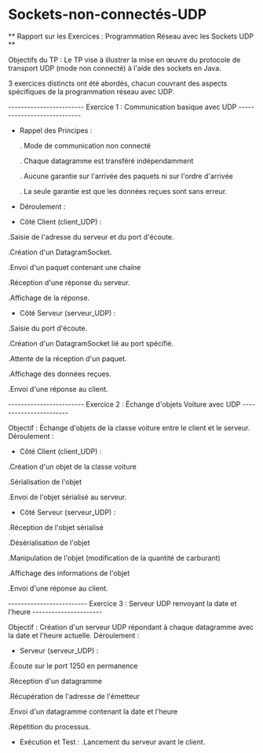 # Sockets-non-connectés-UDP
** Rapport sur les Exercices : Programmation Réseau avec les Sockets UDP **

Objectifs du TP :
Le TP vise à illustrer la mise en œuvre du protocole de transport UDP (mode non connecté) à l'aide des sockets en Java.

3 exercices distincts ont été abordés, chacun couvrant des aspects spécifiques de la programmation réseau avec UDP.

------------------------ Exercice 1 : Communication basique avec UDP ----------------------------

* Rappel des Principes :

     .  Mode de communication non connecté
  
     .  Chaque datagramme est transféré indépendamment
  
     .  Aucune garantie sur l'arrivée des paquets ni sur l'ordre d'arrivée
  
     .  La seule garantie est que les données reçues sont sans erreur.
* Déroulement :

- Côté Client (client_UDP) :

.Saisie de l'adresse du serveur et du port d'écoute.

.Création d'un DatagramSocket.

.Envoi d'un paquet contenant une chaîne 

.Réception d'une réponse du serveur.

.Affichage de la réponse.

- Côté Serveur (serveur_UDP) :
  
.Saisie du port d'écoute.

.Création d'un DatagramSocket lié au port spécifié.

.Attente de la réception d'un paquet.

.Affichage des données reçues.

.Envoi d'une réponse au client.

------------------------ Exercice 2 : Échange d'objets Voiture avec UDP -----------------------

Objectif :
Échange d'objets de la classe voiture entre le client et le serveur.
Déroulement :

* Côté Client (client_UDP) :

.Création d'un objet de la classe voiture

.Sérialisation de l'objet

.Envoi de l'objet sérialisé au serveur.

* Côté Serveur (serveur_UDP) :

.Réception de l'objet sérialisé

.Désérialisation de l'objet

.Manipulation de l'objet (modification de la quantité de carburant)

.Affichage des informations de l'objet

.Envoi d'une réponse au client.

------------------------- Exercice 3 : Serveur UDP renvoyant la date et l'heure ----------------------

Objectif :
Création d'un serveur UDP répondant à chaque datagramme avec la date et l'heure actuelle.
Déroulement :

* Serveur (serveur_UDP) :
  
.Écoute sur le port 1250 en permanence

.Réception d'un datagramme

.Récupération de l'adresse de l'émetteur

.Envoi d'un datagramme contenant la date et l'heure

.Répétition du processus.


* Exécution et Test :
.Lancement du serveur avant le client.
